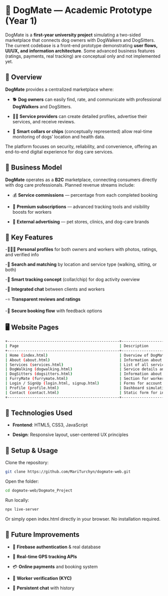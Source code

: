 # 🐾 DogMate — Academic Prototype (Year 1)

DogMate is a **first-year university project** simulating a two-sided marketplace that connects dog owners with DogWalkers and DogSitters.
The current codebase is a front-end prototype demonstrating **user flows, UI/UX, and information architecture**.
Some advanced business features (ratings, payments, real tracking) are conceptual only and not implemented yet.

## 🌟 Overview

**DogMate** provides a centralized marketplace where:

- 🐕 **Dog owners** can easily find, rate, and communicate with professional **DogWalkers** and DogSitters.

- 👩‍💼 **Service providers** can create detailed profiles, advertise their services, and receive reviews.

- 📡 **Smart collars or chips** (conceptually represented) allow real-time monitoring of dogs’ location and health data.

The platform focuses on security, reliability, and convenience, offering an end-to-end digital experience for dog care services.

## 💼 Business Model

**DogMate** operates as a **B2C** marketplace, connecting consumers directly with dog care professionals.
Planned revenue streams include:

- 💰 **Service commissions** — percentage from each completed booking

- 🌟 **Premium subscriptions** — advanced tracking tools and visibility boosts for workers

- 📢 **External advertising** — pet stores, clinics, and dog-care brands

## 🎯 Key Features

-🧑‍🤝‍🧑 **Personal profiles** for both owners and workers with photos, ratings, and verified info

-📍 **Search and matching** by location and service type (walking, sitting, or both)

-🦴 **Smart tracking concept** (collar/chip) for dog activity overview

-💬 **Integrated chat** between clients and workers

-⭐ **Transparent reviews and ratings**

-🧾 **Secure booking flow** with feedback options

## 🖥️ Website Pages
```bash
+--------------------------------------------------+---------------------------------------------------------------+
| Page                                             | Description                                                   |
+--------------------------------------------------+---------------------------------------------------------------+
| Home (index.html)                                | Overview of DogMate’s mission and services with intro video   |
| About (about.html)                               | Information about DogMate’s purpose, values, and goals        |
| Services (services.html)                         | List of all services offered: walking, sitting, recruitment   |
| DogWalking (dogwalking.html)                     | Service details and advantages of real-time tracking          |
| DogSitters (dogsitters.html)                     | Information about professional sitting and monitoring         |
| FurryMate (furrymate.html)                       | Section for workers to find pet care opportunities            |
| Login / SignUp (login.html, signup.html)         | Forms for account access or creation                          |
| Profile (profile.html)                           | Dashboard simulation for managing dog info, bookings, and chat|
| Contact (contact.html)                           | Static form for inquiries and customer support                |
+--------------------------------------------------+---------------------------------------------------------------+

```
## 🧩 Technologies Used

- **Frontend**: HTML5, CSS3, JavaScript

- **Design**: Responsive layout, user-centered UX principles

## 🚀 Setup & Usage

Clone the repository:
```bash
git clone https://github.com/MariTurchyn/dogmate-web.git
```

Open the folder:
```bash
cd dogmate-web/Dogmate_Project
```

Run locally:
```bash
npx live-server
```

Or simply open index.html directly in your browser.
No installation required.

## 🧠 Future Improvements

- 🔐 **Firebase authentication** & real database

- 📡 **Real-time GPS tracking APIs**

- 💳 **Online payments** and booking system

- 🧾 **Worker verification (KYC)**

- 💬 **Persistent chat** with history

